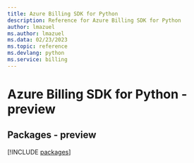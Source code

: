 ```yaml
---
title: Azure Billing SDK for Python
description: Reference for Azure Billing SDK for Python
author: lmazuel
ms.author: lmazuel
ms.data: 02/23/2023
ms.topic: reference
ms.devlang: python
ms.service: billing
---
```

# Azure Billing SDK for Python - preview
## Packages - preview
[!INCLUDE [packages](billing-index.md)]